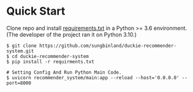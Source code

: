 # Quick Start
Clone repo and install [requirements.txt](https://github.com/sungbinland/duckie-recommender-system/blob/main/requirements.txt) in a Python >= 3.6 environment.  
(The developer of the project ran it on Python 3.10.)
```shell
$ git clone https://github.com/sungbinland/duckie-recommender-system.git
$ cd duckie-recommender-system
$ pip install -r requirments.txt

# Setting Config And Run Python Main Code.
$ uvicorn recommender_system/main:app --reload --host='0.0.0.0' --port=8000
```